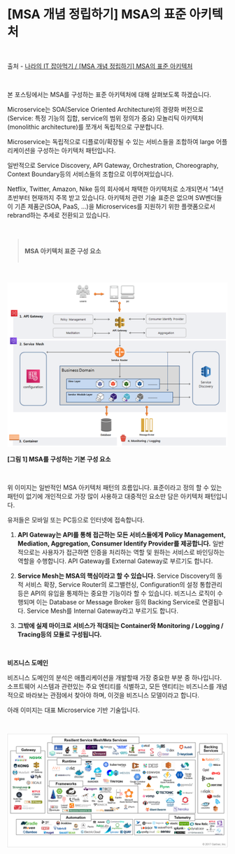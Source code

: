# [MSA 개념 정립하기] MSA의 표준 아키텍처

<br/>

출처 - [나라의 IT 잡아먹기 / [MSA 개념 정립하기] MSA의 표준 아키텍처](https://waspro.tistory.com/431?category=857035)

<br/>

본 포스팅에서는 MSA를 구성하는 표준 아키텍처에 대해 살펴보도록 하겠습니다.

Microservice는 SOA(Service Oriented Architecture)의 경량화 버전으로 (Service: 특정 기능의 집합, service의 범위 정의가 중요) 모놀리틱 아키텍처(monolithic architecture)를 쪼개서 독립적으로 구분합니다.

Microservice는 독립적으로 디플로이/확장될 수 있는 서비스들을 조합하여 large 어플리케이션을 구성하는 아키텍처 패턴입니다.

일반적으로 Service Discovery, API Gateway, Orchestration, Choreography, Context Boundary등의 서비스들의 조합으로 이루어져있습니다.

Netflix, Twitter, Amazon, Nike 등의 회사에서 채택한 아키텍처로 소개되면서 '14년 초반부터 현재까지 주목 받고 있습니다. 아키텍처 관련 기술 표준은 없으며 SW벤더들이 기존 제품군(SOA, PaaS, ...)을 Microservices를 지원하기 위한 플랫폼으로서 rebrand하는 추세로 전환되고 있습니다.

<br/>

> <br/>**MSA 아키텍처 표준 구성 요소**<br/><br/>

<br/>

![images](../images/20191120-1102-01.png)

**[그림 1] MSA를 구성하는 기본 구성 요소**

<br/>

위 이미지는 일반적인 MSA 아키텍처 패턴의 흐름입니다. 표준이라고 정의 할 수 있는 패턴이 없기에 개인적으로 가장 많이 사용하고 대중적인 요소만 담은 아키텍처 패턴입니다.

유저들은 모바일 또는 PC등으로 인터넷에 접속합니다.

1. **API Gateway는 API를 통해 접근하는 모든 서비스들에게 Policy Management, Mediation, Aggregation, Consumer Identify Provider를 제공합니다.**
   일반적으로는 사용자가 접근하면 인증을 처리하는 역할 및 원하는 서비스로 바인딩하는 역할을 수행합니다.
   API Gateway를 External Gateway로 부르기도 합니다.

2. **Service Mesh는 MSA의 핵심이라고 할 수 있습니다.**
   Service Discovery의 동적 서비스 확장, Service Router의 로그밸런싱, Configuration의 설정 통합관리 등은 API의 유입을 통제하는 중요한 기능이라 할 수 있습니다.
   비즈니스 로직이 수행되며 이는 Database or Message Broker 등의 Backing Service로 연결됩니다.
   Service Mesh를 Internal Gateway라고 부르기도 합니다.

3. **그밖에 실제 마이크로 서비스가 적대되는 Container와 Monitoring / Logging / Tracing등의 모듈로 구성됩니다.**

<br/>

**비즈니스 도메인**

비즈니스 도메인의 분석은 애플리케이션을 개발할때 가장 중요한 부분 중 하나입니다.
소프트웨어 시스템과 관련있는 주요 엔티티를 식별하고, 모든 엔티티는 비즈니스를 개념적으로 바라보는 관점에서 찾아야 하며, 이것을 비즈니스 모델이라고 합니다.

아래 이미지는 대표 Microservice 기반 기술입니다.

<br/>

![images](../images/20191120-1102-02.png)
